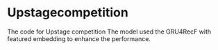 # Upstagecompetition
The code for Upstage competition
The model used the GRU4RecF with featured embedding to enhance the performance.
